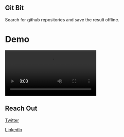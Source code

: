 ## Git Bit

Search for github repositories and save the result offline.

# Demo

![](https://github.com/etonotieno/GitBit/blob/master/art/recording.webm)

## Reach Out

[Twitter](https://twitter.com/etonotieno)

[LinkedIn](https://www.linkedin.com/in/etonotieno)
